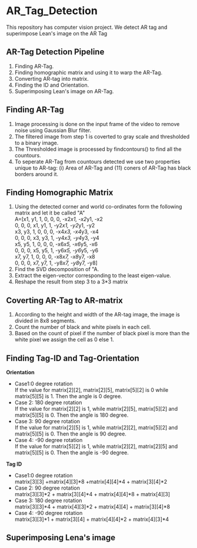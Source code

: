 # AR_Tag_Detection
This repository has computer vision project. We detect AR tag and superimpose Lean's image on the AR Tag 
## AR-Tag Detection Pipeline
1) Finding AR-Tag.
2) Finding homographic matrix and using it to warp the AR-Tag.
3) Converting AR-tag into matrix.
4) Finding the ID and Orientation. 
5) Superimposing Lean's image on AR-Tag. 
## Finding AR-Tag
1) Image processing is done on the input frame of the video to remove noise using Gaussian Blur filter.
2) The filtered image from step 1 is coverted to gray scale and thresholded to a binary image. 
3) The Thresholded image is processed by findcontours() to find all the countours.
4) To seperate AR-Tag from countours detected we use two properties unique to AR-tag: (i) Area of AR-Tag and (11) coners of AR-Tag has black borders around it.
## Finding Homographic Matrix
1) Using the detected corner and world co-ordinates form the following matrix and let it be called "A"\
A=[x1, y1, 1, 0, 0, 0, -x2*x1, -x2*y1, -x2\
   0, 0, 0, x1, y1, 1, -y2*x1, -y2*y1, -y2\
   x3, y3, 1, 0, 0, 0, -x4*x3, -x4*y3, -x4\
   0, 0, 0, x3, y3, 1, -y4*x3, -y4*y3, -y4\
   x5, y5, 1, 0, 0, 0, -x6*x5, -x6*y5, -x6\
   0, 0, 0, x5, y5, 1, -y6*x5, -y6*y5, -y6\
   x7, y7, 1, 0, 0, 0, -x8*x7, -x8*y7, -x8\
   0, 0, 0, x7, y7, 1, -y8*x7, -y8*y7, -y8\]
2) Find the SVD decomposition of "A.
3) Extract the eigen-vector corresponding to the least eigen-value.
4) Reshape the result from step 3 to a 3*3 matrix  

## Coverting AR-Tag to AR-matrix
1) According to the height and width of the AR-tag image, the image is 
divided in 8x8 segments. 
2) Count the number of black and white pixels in each cell.
3) Based on the count of pixel if the number of black pixel is more than the white pixel we assign the cell as 0 else 1.

## Finding Tag-ID and Tag-Orientation

**Orientation**

- Case1:0 degree rotation\
If the value for matrix[2][2], matrix[2][5], matrix[5][2] is 0  while matrix[5][5] is 1. Then the angle is 0 degree.
- Case 2: 180 degree rotation\
If the value for matrix[2][2] is 1, while matrix[2][5], matrix[5][2] and matrix[5][5] is 0. Then the angle is 180 degree.
- Case 3: 90 degree rotation\
If the value for matrix[2][5] is 1, while matrix[2][2], matrix[5][2] and matrix[5][5] is 0. Then the angle is 90 degree.
- Case 4: -90 degree rotation\
If the value for matrix[5][2] is 1, while matrix[2][2], matrix[2][5] and matrix[5][5] is 0. Then the angle is -90 degree.

**Tag ID**
- Case1:0 degree rotation\
matrix[3][3] +matrix[4][3]*8 +matrix[4][4]*4 + matrix[3][4]*2
- Case 2: 90 degree rotation\
matrix[3][3]*2 + matrix[3][4]*4 + matrix[4][4]*8 + matrix[4][3]
- Case 3: 180 degree rotation\
matrix[3][3]*4 + matrix[4][3]*2 + matrix[4][4] + matrix[3][4]*8
- Case 4: -90 degree rotation\
matrix[3][3]*1 + matrix[3][4] + matrix[4][4]*2 + matrix[4][3]*4

## Superimposing Lena's image

 

